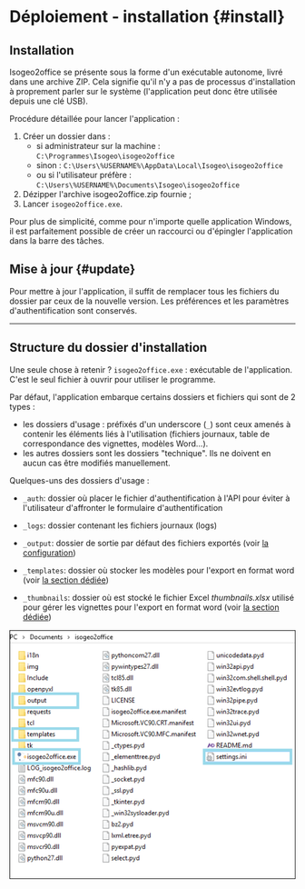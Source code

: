 # Déploiement - installation {#install}

## Installation

Isogeo2office se présente sous la forme d'un exécutable autonome, livré dans une archive ZIP. Cela signifie qu'il n'y a pas de processus d'installation à proprement parler sur le système \(l'application peut donc être utilisée depuis une clé USB\).

Procédure détaillée pour lancer l'application :

1. Créer un dossier dans :
   * si administrateur sur la machine : `C:\Programmes\Isogeo\isogeo2office`
   * sinon : `C:\Users\%USERNAME%\AppData\Local\Isogeo\isogeo2office`
   * ou si l'utilisateur préfère : `C:\Users\%USERNAME%\Documents\Isogeo\isogeo2office`
2. Dézipper l'archive isogeo2office.zip fournie ;
3. Lancer `isogeo2office.exe`.

Pour plus de simplicité, comme pour n'importe quelle application Windows, il est parfaitement possible de créer un raccourci ou d'épingler l'application dans la barre des tâches.

## Mise à jour {#update}

Pour mettre à jour l'application, il suffit de remplacer tous les fichiers du dossier par ceux de la nouvelle version. Les préférences et les paramètres d'authentification sont conservés.

---

## Structure du dossier d'installation

Une seule chose à retenir ? `isogeo2office.exe` : exécutable de l'application. C'est le seul fichier à ouvrir pour utiliser le programme.

Par défaut, l'application embarque certains dossiers et fichiers qui sont de 2 types :

* les dossiers d'usage : préfixés d'un underscore \(`_`\) sont ceux amenés à contenir les éléments liés à l'utilisation \(fichiers journaux, table de correspondance des vignettes, modèles Word...\).
* les autres dossiers sont les dossiers "technique". Ils ne doivent en aucun cas être modifiés manuellement.

Quelques-uns des dossiers d'usage :

* `_auth`: dossier où placer le fichier d'authentification à l'API pour éviter à l'utilisateur d'affronter le formulaire d'authentification
* `_logs`: dossier contenant les fichiers journaux \(logs\)
* `_output`: dossier de sortie par défaut des fichiers exportés \(voir [la configuration](/configuration/configuration/configui.md)\)

* `_templates`: dossier où stocker les modèles pour l'export en format word \(voir [la section dédiée](/exporter/export-word/modele-dexport.md)\)

* `_thumbnails`: dossier où est stocké le fichier Excel _thumbnails.xlsx_ utilisé pour gérer les vignettes pour l'export en format word \(voir [la section dédiée](/exporter/export-word/modele-dexport.md)\)

![&quot;Aperçu du dossier d&apos;installation&quot;](/assets/isogeo2office_install_dir.png)

